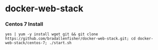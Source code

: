 # docker-web-stack

### Centos 7 Install
```shell
yes | yum -y install wget git && git clone https://github.com/bradallenfisher/docker-web-stack.git; cd docker-web-stack/centos-7; ./start.sh
```
